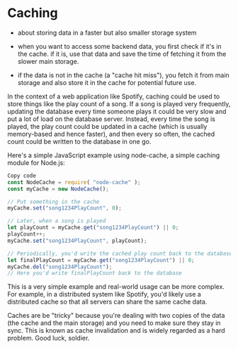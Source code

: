 # Caching

-   about storing data in a faster but also smaller storage system

-   when you want to access some backend data, you first check if it's in the cache. if it is, use that data and save the time of fetching it from the slower main storage.

-   if the data is not in the cache (a "cache hit miss"), you fetch it from main storage and also store it in the cache for potential future use.

In the context of a web application like Spotify, caching could be used to store things like the play count of a song. If a song is played very frequently, updating the database every time someone plays it could be very slow and put a lot of load on the database server. Instead, every time the song is played, the play count could be updated in a cache (which is usually memory-based and hence faster), and then every so often, the cached count could be written to the database in one go.

Here's a simple JavaScript example using node-cache, a simple caching module for Node.js:

```js
Copy code
const NodeCache = require( "node-cache" );
const myCache = new NodeCache();

// Put something in the cache
myCache.set("song1234PlayCount", 0);

// Later, when a song is played
let playCount = myCache.get("song1234PlayCount") || 0;
playCount++;
myCache.set("song1234PlayCount", playCount);

// Periodically, you'd write the cached play count back to the database and reset the cache
let finalPlayCount = myCache.get("song1234PlayCount") || 0;
myCache.del("song1234PlayCount");
// Here you'd write finalPlayCount back to the database
```

This is a very simple example and real-world usage can be more complex. For example, in a distributed system like Spotify, you'd likely use a distributed cache so that all servers can share the same cache data.

Caches are be "tricky" because you're dealing with two copies of the data (the cache and the main storage) and you need to make sure they stay in sync. This is known as cache invalidation and is widely regarded as a hard problem. Good luck, soldier.
